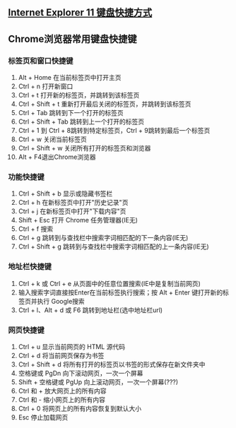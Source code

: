 ## [Internet Explorer 11 键盘快捷方式](https://support.microsoft.com/zh-cn/help/15357)

## Chrome浏览器常用键盘快捷键
### 标签页和窗口快捷键
1. Alt + Home 在当前标签页中打开主页
2. Ctrl + n 打开新窗口
3. Ctrl + t 打开新的标签页，并跳转到该标签页
4. Ctrl + Shift + t 重新打开最后关闭的标签页，并跳转到该标签页
5. Ctrl + Tab 跳转到下一个打开的标签页
6. Ctrl + Shift + Tab 跳转到上一个打开的标签页
7. Ctrl + 1 到 Ctrl + 8跳转到特定标签页，Ctrl + 9跳转到最后一个标签页
8. Ctrl + w  关闭当前标签页
9. Ctrl + Shift + w 关闭所有打开的标签页和浏览器
10. Alt + F4退出Chrome浏览器


### 功能快捷键
1. Ctrl + Shift + b 显示或隐藏书签栏
2. Ctrl + h 在新标签页中打开"历史记录"页
3. Ctrl + j 在新标签页中打开"下载内容"页
4. Shift + Esc 打开 Chrome 任务管理器(IE无)
5. Ctrl + f 搜索
5. Ctrl + g 跳转到与查找栏中搜索字词相匹配的下一条内容(IE无)
6. Ctrl + Shift + g 跳转到与查找栏中搜索字词相匹配的上一条内容(IE无)

### 地址栏快捷键
1. Ctrl + k 或 Ctrl + e 从页面中的任意位置搜索(IE中是复制当前网页)
2. 输入搜索字词直接按Enter在当前标签执行搜索；按 Alt + Enter 键打开新的标签页并执行 Google搜索
3. Ctrl + l、Alt + d 或 F6 跳转到地址栏(选中地址栏url)

### 网页快捷键
1. Ctrl + u 显示当前网页的 HTML 源代码
2. Ctrl + d 将当前网页保存为书签
3. Ctrl + Shift + d 将所有打开的标签页以书签的形式保存在新文件夹中
4. 空格键或 PgDn 向下滚动网页，一次一个屏幕
5. Shift + 空格键或 PgUp  向上滚动网页，一次一个屏幕(???)
6. Ctrl 和 + 放大网页上的所有内容
7. Ctrl 和 - 缩小网页上的所有内容
8. Ctrl + 0 将网页上的所有内容恢复到默认大小
9. Esc 停止加载网页